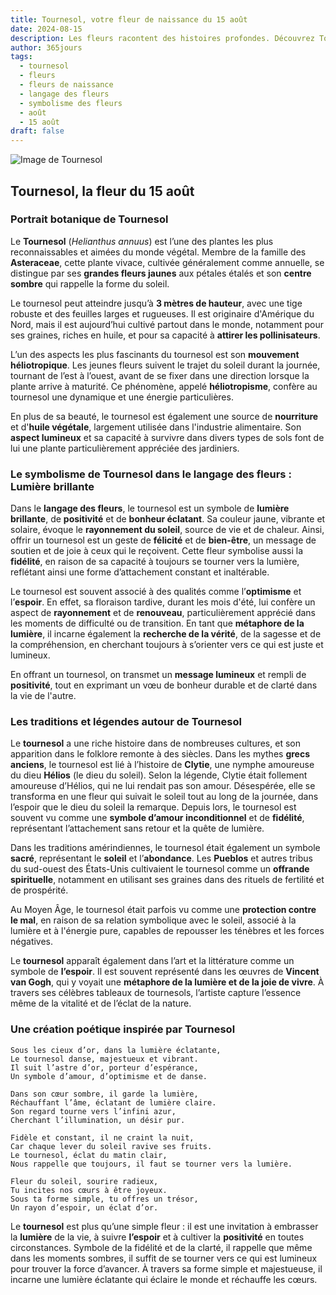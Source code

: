 ```yaml
---
title: Tournesol, votre fleur de naissance du 15 août
date: 2024-08-15
description: Les fleurs racontent des histoires profondes. Découvrez Tournesol, votre fleur de naissance du 15 août, ses symboles et récits fascinants. Plongez dans sa signification et son langage unique dans l'art floral.
author: 365jours
tags:
  - tournesol
  - fleurs
  - fleurs de naissance
  - langage des fleurs
  - symbolisme des fleurs
  - août
  - 15 août
draft: false
---
```


![Image de Tournesol](https://cdn.pixabay.com/photo/2018/08/22/13/46/sunflower-3623668_1280.jpg#center)


## Tournesol, la fleur du 15 août

### Portrait botanique de Tournesol

Le **Tournesol** (_Helianthus annuus_) est l’une des plantes les plus reconnaissables et aimées du monde végétal. Membre de la famille des **Asteraceae**, cette plante vivace, cultivée généralement comme annuelle, se distingue par ses **grandes fleurs jaunes** aux pétales étalés et son **centre sombre** qui rappelle la forme du soleil.

Le tournesol peut atteindre jusqu’à **3 mètres de hauteur**, avec une tige robuste et des feuilles larges et rugueuses. Il est originaire d'Amérique du Nord, mais il est aujourd’hui cultivé partout dans le monde, notamment pour ses graines, riches en huile, et pour sa capacité à **attirer les pollinisateurs**.

L’un des aspects les plus fascinants du tournesol est son **mouvement héliotropique**. Les jeunes fleurs suivent le trajet du soleil durant la journée, tournant de l’est à l’ouest, avant de se fixer dans une direction lorsque la plante arrive à maturité. Ce phénomène, appelé **héliotropisme**, confère au tournesol une dynamique et une énergie particulières.

En plus de sa beauté, le tournesol est également une source de **nourriture** et d'**huile végétale**, largement utilisée dans l'industrie alimentaire. Son **aspect lumineux** et sa capacité à survivre dans divers types de sols font de lui une plante particulièrement appréciée des jardiniers.

### Le symbolisme de Tournesol dans le langage des fleurs : Lumière brillante

Dans le **langage des fleurs**, le tournesol est un symbole de **lumière brillante**, de **positivité** et de **bonheur éclatant**. Sa couleur jaune, vibrante et solaire, évoque le **rayonnement du soleil**, source de vie et de chaleur. Ainsi, offrir un tournesol est un geste de **félicité** et de **bien-être**, un message de soutien et de joie à ceux qui le reçoivent. Cette fleur symbolise aussi la **fidélité**, en raison de sa capacité à toujours se tourner vers la lumière, reflétant ainsi une forme d’attachement constant et inaltérable.

Le tournesol est souvent associé à des qualités comme l’**optimisme** et l’**espoir**. En effet, sa floraison tardive, durant les mois d'été, lui confère un aspect de **rayonnement** et de **renouveau**, particulièrement apprécié dans les moments de difficulté ou de transition. En tant que **métaphore de la lumière**, il incarne également la **recherche de la vérité**, de la sagesse et de la compréhension, en cherchant toujours à s’orienter vers ce qui est juste et lumineux.

En offrant un tournesol, on transmet un **message lumineux** et rempli de **positivité**, tout en exprimant un vœu de bonheur durable et de clarté dans la vie de l'autre.

### Les traditions et légendes autour de Tournesol

Le **tournesol** a une riche histoire dans de nombreuses cultures, et son apparition dans le folklore remonte à des siècles. Dans les mythes **grecs anciens**, le tournesol est lié à l’histoire de **Clytie**, une nymphe amoureuse du dieu **Hélios** (le dieu du soleil). Selon la légende, Clytie était follement amoureuse d’Hélios, qui ne lui rendait pas son amour. Désespérée, elle se transforma en une fleur qui suivait le soleil tout au long de la journée, dans l’espoir que le dieu du soleil la remarque. Depuis lors, le tournesol est souvent vu comme une **symbole d’amour inconditionnel** et de **fidélité**, représentant l’attachement sans retour et la quête de lumière.

Dans les traditions amérindiennes, le tournesol était également un symbole **sacré**, représentant le **soleil** et l’**abondance**. Les **Pueblos** et autres tribus du sud-ouest des États-Unis cultivaient le tournesol comme un **offrande spirituelle**, notamment en utilisant ses graines dans des rituels de fertilité et de prospérité.

Au Moyen Âge, le tournesol était parfois vu comme une **protection contre le mal**, en raison de sa relation symbolique avec le soleil, associé à la lumière et à l'énergie pure, capables de repousser les ténèbres et les forces négatives.

Le **tournesol** apparaît également dans l’art et la littérature comme un symbole de **l’espoir**. Il est souvent représenté dans les œuvres de **Vincent van Gogh**, qui y voyait une **métaphore de la lumière et de la joie de vivre**. À travers ses célèbres tableaux de tournesols, l’artiste capture l’essence même de la vitalité et de l’éclat de la nature.

### Une création poétique inspirée par Tournesol

```
Sous les cieux d’or, dans la lumière éclatante,
Le tournesol danse, majestueux et vibrant.
Il suit l’astre d’or, porteur d’espérance,
Un symbole d’amour, d’optimisme et de danse.

Dans son cœur sombre, il garde la lumière,
Réchauffant l’âme, éclatant de lumière claire.
Son regard tourne vers l’infini azur,
Cherchant l’illumination, un désir pur.

Fidèle et constant, il ne craint la nuit,
Car chaque lever du soleil ravive ses fruits.
Le tournesol, éclat du matin clair,
Nous rappelle que toujours, il faut se tourner vers la lumière.

Fleur du soleil, sourire radieux,
Tu incites nos cœurs à être joyeux.
Sous ta forme simple, tu offres un trésor,
Un rayon d’espoir, un éclat d’or.
```

Le **tournesol** est plus qu’une simple fleur : il est une invitation à embrasser la **lumière** de la vie, à suivre **l’espoir** et à cultiver la **positivité** en toutes circonstances. Symbole de la fidélité et de la clarté, il rappelle que même dans les moments sombres, il suffit de se tourner vers ce qui est lumineux pour trouver la force d’avancer. À travers sa forme simple et majestueuse, il incarne une lumière éclatante qui éclaire le monde et réchauffe les cœurs.

